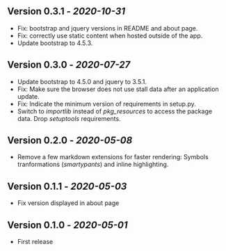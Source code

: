 ## Version 0.3.1 - _2020-10-31_

* Fix: bootstrap and jquery versions in README and about page.
* Fix: correctly use static content when hosted outside of the app.
* Update bootstrap to 4.5.3.

## Version 0.3.0 - _2020-07-27_

* Update bootstrap to 4.5.0 and jquery to 3.5.1.
* Fix: Make sure the browser does not use stall data after an application
  update.
* Fix: Indicate the minimum version of requirements in setup.py.
* Switch to _importlib_ instead of _pkg_resources_ to access the package data.
  Drop _setuptools_ requirements.

## Version 0.2.0 - _2020-05-08_

* Remove a few markdown extensions for faster rendering: Symbols tranformations
  (_smartypants_) and inline highlighting.

## Version 0.1.1 - _2020-05-03_

* Fix version displayed in about page

## Version 0.1.0 - _2020-05-01_

* First release
